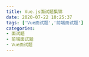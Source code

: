 ```yaml
---
title: Vue.js面试题集锦
date: 2020-07-22 10:25:37
tags: ['Vue面试题','前端面试题']
categories:
- 面试题
- 前端面试题
- Vue面试题
---
```

